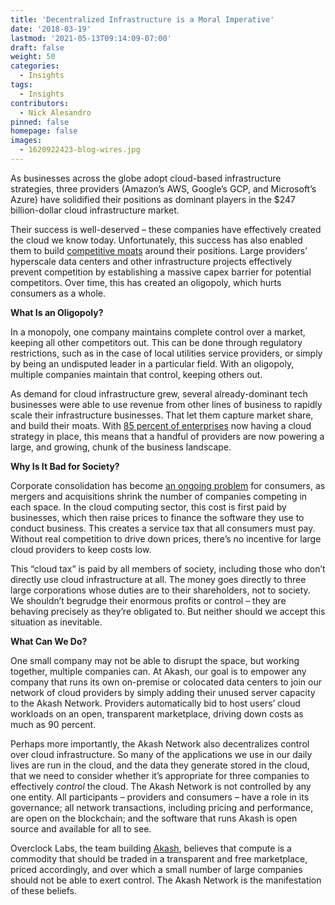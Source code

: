 ```yaml
---
title: 'Decentralized Infrastructure is a Moral Imperative'
date: '2018-03-19'
lastmod: '2021-05-13T09:14:09-07:00'
draft: false
weight: 50
categories:
  - Insights
tags:
  - Insights
contributors:
  - Nick Alesandro
pinned: false
homepage: false
images:
  - 1620922423-blog-wires.jpg
---
```

As businesses across the globe adopt cloud-based infrastructure strategies, three providers (Amazon’s AWS, Google’s GCP, and Microsoft’s Azure) have solidified their positions as dominant players in the $247 billion-dollar cloud infrastructure market.

Their success is well-deserved – these companies have effectively created the cloud we know today. Unfortunately, this success has also enabled them to build [competitive moats](http://www.platformonomics.com/2017/04/follow-the-capex-cloud-table-stakes/) around their positions. Large providers’ hyperscale data centers and other infrastructure projects effectively prevent competition by establishing a massive capex barrier for potential competitors. Over time, this has created an oligopoly, which hurts consumers as a whole.

**What Is an Oligopoly?**

In a monopoly, one company maintains complete control over a market, keeping all other competitors out. This can be done through regulatory restrictions, such as in the case of local utilities service providers, or simply by being an undisputed leader in a particular field. With an oligopoly, multiple companies maintain that control, keeping others out.

As demand for cloud infrastructure grew, several already-dominant tech businesses were able to use revenue from other lines of business to rapidly scale their infrastructure businesses. That let them capture market share, and build their moats. With [85 percent of enterprises](https://www.rightscale.com/blog/cloud-industry-insights/cloud-computing-trends-2017-state-cloud-survey) now having a cloud strategy in place, this means that a handful of providers are now powering a large, and growing, chunk of the business landscape.

**Why Is It Bad for Society?**

Corporate consolidation has become [an ongoing problem](https://www.washingtonpost.com/blogs/post-partisan/wp/2017/04/12/beyond-united-how-oligopolies-hurt-americans-pocketbooks/?utm_term=.93c6af7aa94a) for consumers, as mergers and acquisitions shrink the number of companies competing in each space. In the cloud computing sector, this cost is first paid by businesses, which then raise prices to finance the software they use to conduct business. This creates a service tax that all consumers must pay. Without real competition to drive down prices, there’s no incentive for large cloud providers to keep costs low.

This “cloud tax” is paid by all members of society, including those who don’t directly use cloud infrastructure at all. The money goes directly to three large corporations whose duties are to their shareholders, not to society. We shouldn’t begrudge their enormous profits or control – they are behaving precisely as they’re obligated to. But neither should we accept this situation as inevitable.

**What Can We Do?**

One small company may not be able to disrupt the space, but working together, multiple companies can. At Akash, our goal is to empower any company that runs its own on-premise or colocated data centers to join our network of cloud providers by simply adding their unused server capacity to the Akash Network. Providers automatically bid to host users’ cloud workloads on an open, transparent marketplace, driving down costs as much as 90 percent.

Perhaps more importantly, the Akash Network also decentralizes control over cloud infrastructure. So many of the applications we use in our daily lives are run in the cloud, and the data they generate stored in the cloud, that we need to consider whether it’s appropriate for three companies to effectively _control_ the cloud. The Akash Network is not controlled by any one entity. All participants – providers and consumers – have a role in its governance; all network transactions, including pricing and performance, are open on the blockchain; and the software that runs Akash is open source and available for all to see.

Overclock Labs, the team building [Akash](https://akash.network/), believes that compute is a commodity that should be traded in a transparent and free marketplace, priced accordingly, and over which a small number of large companies should not be able to exert control. The Akash Network is the manifestation of these beliefs.